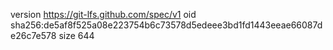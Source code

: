 version https://git-lfs.github.com/spec/v1
oid sha256:de5af8f525a08e223754b6c73578d5edeee3bd1fd1443eeae66087de26c7e578
size 644
